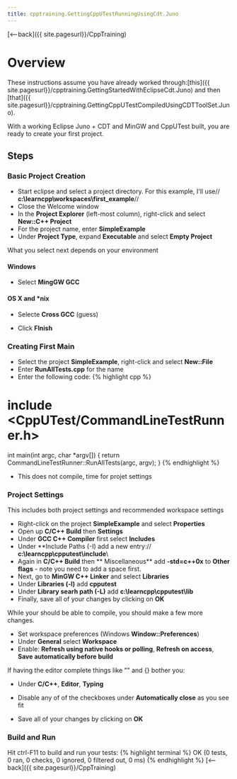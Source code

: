 ```yaml
---
title: cpptraining.GettingCppUTestRunningUsingCdt.Juno
---
```

[<--back]({{ site.pagesurl}}/CppTraining)
# Overview
These instructions assume you have already worked through:[this]({{ site.pagesurl}}/cpptraining.GettingStartedWithEclipseCdt.Juno) and then [that]({{ site.pagesurl}}/cpptraining.GettingCppUTestCompiledUsingCDTToolSet.Juno). 

With a working Eclipse Juno + CDT and MinGW and CppUTest built, you are ready to create your first project.

## Steps
### Basic Project Creation
* Start eclipse and select a project directory. For this example, I'll use// **c:\learncpp\workspaces\first_example**//
* Close the Welcome window
* In the **Project Explorer** (left-most column), right-click and select **New::C++ Project**
* For the project name, enter **SimpleExample**
* Under **Project Type**, expand **Executable** and select **Empty Project**

What you select next depends on your environment
#### Windows
* Select **MingGW GCC**
#### OS X and *nix
* Selecte **Cross GCC** (guess)

* Click **FInish**
### Creating First Main
* Select the project **SimpleExample**, right-click and select **New::File**
* Enter **RunAllTests.cpp** for the name
* Enter the following code:
{% highlight cpp %}
# include <CppUTest/CommandLineTestRunner.h>

int main(int argc, char *argv[]) {
	return CommandLineTestRunner::RunAllTests(argc, argv);
}
{% endhighlight %}
* This does not compile, time for projet settings
### Project Settings
This includes both project settings and recommended workspace settings
* Right-click on the project **SimpleExample** and select **Properties**
* Open up **C/C++ Build** then **Settings**
* Under **GCC C++ Compiler** first select **Includes**
* Under **Include Paths (-I) add a new entry:// **c:\learncpp\cpputest\include**\\
* Again in **C/C++ Build** then ** Miscellaneous** add **-std=c++0x** to **Other flags** - note you need to add a space first.
* Next, go to **MinGW C++ Linker** and select **Libraries**
* Under **Libraries (-l)** add **cpputest**
* Under **Library searh path (-L)** add **c:\learncpp\cpputest\lib**
* Finally, save all of your changes by clicking on **OK**

While your should be able to compile, you should make a few more changes.
* Set workspace preferences (Windows **Window::Preferences**)
* Under **General** select **Workspace**
* Enable: **Refresh using native hooks or polling**, **Refresh on access**, **Save automatically before build**

If having the editor complete things like "" and {} bother you:
* Under **C/C++**, **Editor**, **Typing**
* Disable any of of the checkboxes under **Automatically close** as you see fit

* Save all of your changes by clicking on **OK**

### Build and Run
Hit ctrl-F11 to build and run your tests:
{% highlight terminal %}
OK (0 tests, 0 ran, 0 checks, 0 ignored, 0 filtered out, 0 ms)
{% endhighlight %}
[<--back]({{ site.pagesurl}}/CppTraining)
